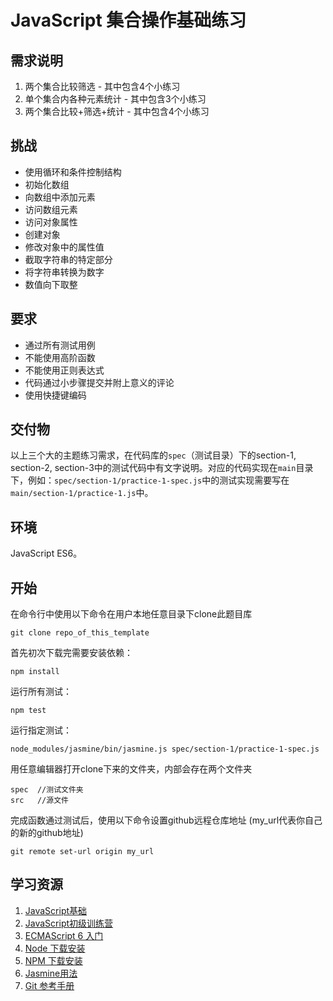# JavaScript 集合操作基础练习

## 需求说明
1. 两个集合比较筛选 - 其中包含4个小练习
2. 单个集合内各种元素统计 - 其中包含3个小练习
3. 两个集合比较+筛选+统计 - 其中包含4个小练习

## 挑战
* 使用循环和条件控制结构
* 初始化数组 []()
* 向数组中添加元素
* 访问数组元素
* 访问对象属性
* 创建对象
* 修改对象中的属性值
* 截取字符串的特定部分
* 将字符串转换为数字
* 数值向下取整

## 要求
* 通过所有测试用例
* 不能使用高阶函数
* 不能使用正则表达式
* 代码通过小步骤提交并附上意义的评论
* 使用快捷键编码

## 交付物
以上三个大的主题练习需求，在代码库的`spec`（测试目录）下的section-1, section-2, section-3中的测试代码中有文字说明。对应的代码实现在`main`目录下，例如：`spec/section-1/practice-1-spec.js`中的测试实现需要写在`main/section-1/practice-1.js`中。

## 环境
JavaScript ES6。

## 开始
在命令行中使用以下命令在用户本地任意目录下clone此题目库
```
git clone repo_of_this_template
```
首先初次下载完需要安装依赖：
```
npm install
```
运行所有测试：
```
npm test
```
运行指定测试：
```
node_modules/jasmine/bin/jasmine.js spec/section-1/practice-1-spec.js
```
用任意编辑器打开clone下来的文件夹，内部会存在两个文件夹
```
spec  //测试文件夹
src   //源文件
```
完成函数通过测试后，使用以下命令设置github远程仓库地址 (my_url代表你自己的新的github地址)
```
git remote set-url origin my_url
```
## 学习资源
1. [JavaScript基础](http://codefordream.com/courses/js_basic/sections)
1. [JavaScript初级训练营](http://codefordream.com/courses/js_learning_camps/sections)
1. [ECMAScript 6 入门](http://es6.ruanyifeng.com/)
1. [Node 下载安装](https://github.com/creationix/nvm)
1. [NPM 下载安装](https://github.com/npm/npm)
1. [Jasmine用法](http://jasmine.github.io/2.4/introduction.html)
1. [Git 参考手册](https://git-scm.com/docs)
